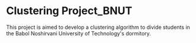 # Clustering Project_BNUT
This project is aimed to develop a clustering algorithm to divide students in the Babol Noshirvani University of Technology's dormitory.
